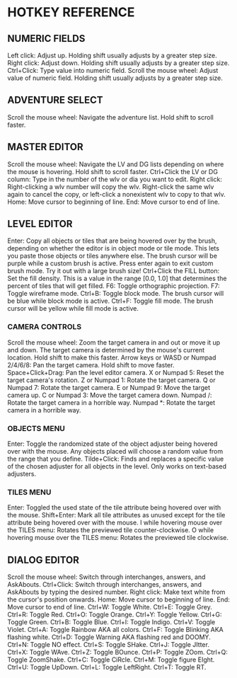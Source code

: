 # HOTKEY REFERENCE

## NUMERIC FIELDS

Left click: Adjust up. Holding shift usually adjusts by a greater step size.
Right click: Adjust down. Holding shift usually adjusts by a greater step size.
Ctrl+Click: Type value into numeric field.
Scroll the mouse wheel: Adjust value of numeric field. Holding shift usually adjusts by a greater step size.

## ADVENTURE SELECT

Scroll the mouse wheel: Navigate the adventure list. Hold shift to scroll faster.

## MASTER EDITOR

Scroll the mouse wheel: Navigate the LV and DG lists depending on where the mouse is hovering. Hold shift to scroll faster.
Ctrl+Click the LV or DG column: Type in the number of the wlv or dia you want to edit.
Right click: Right-clicking a wlv number will copy the wlv. Right-click the same wlv again to cancel the copy, or left-click a nonexistent wlv to copy to that wlv.
Home: Move cursor to beginning of line.
End: Move cursor to end of line.

## LEVEL EDITOR

Enter: Copy all objects or tiles that are being hovered over by the brush, depending on whether the editor is in object mode or tile mode. This lets you paste those objects or tiles anywhere else. The brush cursor will be purple while a custom brush is active. Press enter again to exit custom brush mode. Try it out with a large brush size!
Ctrl+Click the FILL button: Set the fill density. This is a value in the range [0.0, 1.0] that determines the percent of tiles that will get filled.
F6: Toggle orthographic projection.
F7: Toggle wireframe mode.
Ctrl+B: Toggle block mode. The brush cursor will be blue while block mode is active.
Ctrl+F: Toggle fill mode. The brush cursor will be yellow while fill mode is active.

### CAMERA CONTROLS

Scroll the mouse wheel: Zoom the target camera in and out or move it up and down. The target camera is determined by the mouse's current location. Hold shift to make this faster.
Arrow keys or WASD or Numpad 2/4/6/8: Pan the target camera. Hold shift to move faster.
Space+Click+Drag: Pan the level editor camera.
X or Numpad 5: Reset the target camera's rotation.
Z or Numpad 1: Rotate the target camera.
Q or Numpad 7: Rotate the target camera.
E or Numpad 9: Move the target camera up.
C or Numpad 3: Move the target camera down.
Numpad /: Rotate the target camera in a horrible way.
Numpad *: Rotate the target camera in a horrible way.

### OBJECTS MENU

Enter: Toggle the randomized state of the object adjuster being hovered over with the mouse. Any objects placed will choose a random value from the range that you define.
Tilde+Click: Finds and replaces a specific value of the chosen adjuster for all objects in the level. Only works on text-based adjusters.

### TILES MENU

Enter: Toggled the used state of the tile attribute being hovered over with the mouse.
Shift+Enter: Mark all tile attributes as unused except for the tile attribute being hovered over with the mouse.
I while hovering mouse over the TILES menu: Rotates the previewed tile counter-clockwise.
O while hovering mouse over the TILES menu: Rotates the previewed tile clockwise.

## DIALOG EDITOR

Scroll the mouse wheel: Switch through interchanges, answers, and AskAbouts.
Ctrl+Click: Switch through interchanges, answers, and AskAbouts by typing the desired number.
Right click: Make text white from the cursor's position onwards.
Home: Move cursor to beginning of line.
End: Move cursor to end of line.
Ctrl+W: Toggle White.
Ctrl+E: Toggle Grey.
Ctrl+R: Toggle Red.
Ctrl+O: Toggle Orange.
Ctrl+Y: Toggle Yellow.
Ctrl+G: Toggle Green.
Ctrl+B: Toggle Blue.
Ctrl+I: Toggle Indigo.
Ctrl+V: Toggle Violet.
Ctrl+A: Toggle Rainbow AKA all colors.
Ctrl+F: Toggle Blinking AKA flashing white.
Ctrl+D: Toggle Warning AKA flashing red and DOOMY.
Ctrl+N: Toggle NO effect.
Ctrl+S: Toggle SHake.
Ctrl+J: Toggle JItter.
Ctrl+X: Toggle WAve.
Ctrl+Z: Toggle BOunce.
Ctrl+P: Toggle ZOom.
Ctrl+Q: Toggle ZoomShake.
Ctrl+C: Toggle CiRcle.
Ctrl+M: Toggle figure EIght.
Ctrl+U: Toggle UpDown.
Ctrl+L: Toggle LeftRight.
Ctrl+T: Toggle RT.